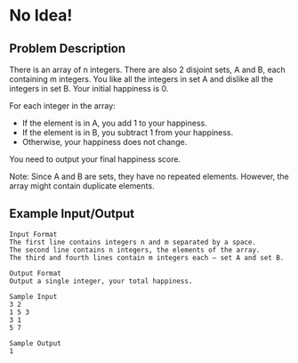 # No Idea!

## Problem Description
There is an array of n integers. There are also 2 disjoint sets, A and B, each containing m integers. You like all the integers in set A and dislike all the integers in set B. Your initial happiness is 0. 

For each integer in the array:
- If the element is in A, you add 1 to your happiness.
- If the element is in B, you subtract 1 from your happiness.
- Otherwise, your happiness does not change.

You need to output your final happiness score.

Note: Since A and B are sets, they have no repeated elements. However, the array might contain duplicate elements.

## Example Input/Output
```
Input Format
The first line contains integers n and m separated by a space.
The second line contains n integers, the elements of the array.
The third and fourth lines contain m integers each — set A and set B.

Output Format
Output a single integer, your total happiness.

Sample Input
3 2
1 5 3
3 1
5 7

Sample Output
1
```
